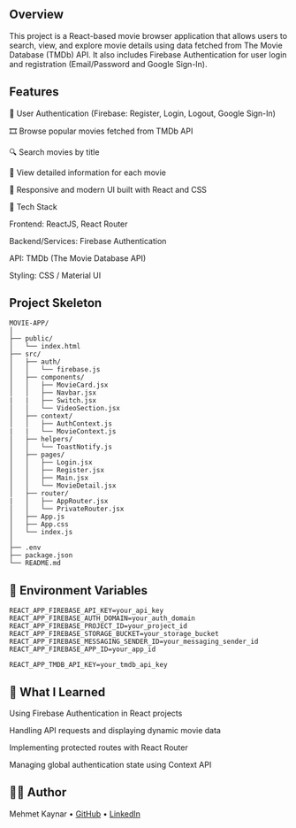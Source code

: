 ## Overview

This project is a React-based movie browser application that allows users to search, view, and explore movie details using data fetched from The Movie Database (TMDb) API.
It also includes Firebase Authentication for user login and registration (Email/Password and Google Sign-In).

## Features

🔐 User Authentication (Firebase: Register, Login, Logout, Google Sign-In)

🎞️ Browse popular movies fetched from TMDb API

🔍 Search movies by title

📄 View detailed information for each movie

🌙 Responsive and modern UI built with React and CSS


🧩 Tech Stack

Frontend: ReactJS, React Router

Backend/Services: Firebase Authentication

API: TMDb (The Movie Database API)

Styling: CSS / Material UI

## Project Skeleton

```
MOVIE-APP/
│
├── public/
│   └── index.html
├── src/
│   ├── auth/
│   │   └── firebase.js
│   ├── components/
│   │   ├── MovieCard.jsx
│   │   ├── Navbar.jsx
|   |   ├── Switch.jsx
│   │   └── VideoSection.jsx
│   ├── context/
│   │   ├── AuthContext.js
|   |   └── MovieContext.js     
│   ├── helpers/
│   │   └── ToastNotify.js 
│   ├── pages/
│   │   ├── Login.jsx
│   │   ├── Register.jsx
│   │   ├── Main.jsx
│   │   └── MovieDetail.jsx
│   ├── router/
|   │   ├── AppRouter.jsx
│   │   └── PrivateRouter.jsx
│   ├── App.js
│   ├── App.css
│   └── index.js
│
├── .env
├── package.json
└── README.md
```


## 🔑 Environment Variables
```
REACT_APP_FIREBASE_API_KEY=your_api_key
REACT_APP_FIREBASE_AUTH_DOMAIN=your_auth_domain
REACT_APP_FIREBASE_PROJECT_ID=your_project_id
REACT_APP_FIREBASE_STORAGE_BUCKET=your_storage_bucket
REACT_APP_FIREBASE_MESSAGING_SENDER_ID=your_messaging_sender_id
REACT_APP_FIREBASE_APP_ID=your_app_id

REACT_APP_TMDB_API_KEY=your_tmdb_api_key

```

## 🧠 What I Learned

Using Firebase Authentication in React projects

Handling API requests and displaying dynamic movie data

Implementing protected routes with React Router

Managing global authentication state using Context API

## 👨‍💻 Author

Mehmet Kaynar
 • [GitHub](https://github.com/mehmetkaynar)
 • [LinkedIn](https://www.linkedin.com/in/kaynarmehmet/)
